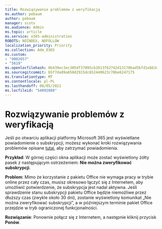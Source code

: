 ```yaml
---
title: Rozwiązywanie problemów z weryfikacją
ms.author: pebaum
author: pebaum
manager: scotv
ms.audience: Admin
ms.topic: article
ms.service: o365-administration
ROBOTS: NOINDEX, NOFOLLOW
localization_priority: Priority
ms.collection: Adm_O365
ms.custom:
- "9002657"
- "5619"
ms.openlocfilehash: 0b439ec3ec305df37095cb2013f62742d13170bad5bfd1ebb3d8967fc4ca02af
ms.sourcegitcommit: b5f7da89a650d2915dc652449623c78be6247175
ms.translationtype: MT
ms.contentlocale: pl-PL
ms.lasthandoff: 08/05/2021
ms.locfileid: "54092888"
---
```

# <a name="troubleshoot-verification-issues"></a>Rozwiązywanie problemów z weryfikacją

Jeśli po otwarciu aplikacji platformy Microsoft 365 jest wyświetlane powiadomienie o subskrypcji, możesz wykonać kroki rozwiązywania problemów opisane [tutaj](https://support.office.com/article/a-subscription-notice-appears-when-i-open-a-microsoft-365-application-4cabe32c-f594-4c0e-9191-3d3ade10cceb), aby zatrzymać powiadomienia.

**Przykład**: W górnej części okna aplikacji może zostać wyświetlony żółty pasek z następującym ostrzeżeniem: **Nie można zweryfikować subskrypcji**.

**Problem**: Mimo że korzystanie z pakietu Office nie wymaga pracy w trybie online przez cały czas, musisz okresowo łączyć się z Internetem, aby umożliwić potwierdzenie, że subskrypcja jest nadal aktywna. Jeśli sprawdzenie stanu subskrypcji pakietu Office będzie niemożliwe przez dłuższy czas (zwykle około 30 dni), zostanie wyświetlony komunikat „Nie można zweryfikować subskrypcji”, a w późniejszym terminie pakiet Office przejdzie w tryb ograniczonej funkcjonalności.

**Rozwiązanie**: Ponownie połącz się z Internetem, a następnie kliknij przycisk **Ponów**.
